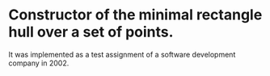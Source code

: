 
# Constructor of the minimal rectangle hull over a set of points.

It was implemented as a test assignment of a software development company in 2002.